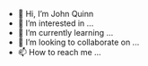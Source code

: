 - 👋 Hi, I’m John Quinn
- 👀 I’m interested in ...
- 🌱 I’m currently learning ...
- 💞️ I’m looking to collaborate on ...
- 📫 How to reach me ...

<!---
johnquinniv/johnquinniv is a ✨ special ✨ repository because its `README.md` (this file) appears on your GitHub profile.
You can click the Preview link to take a look at your changes.
--->
